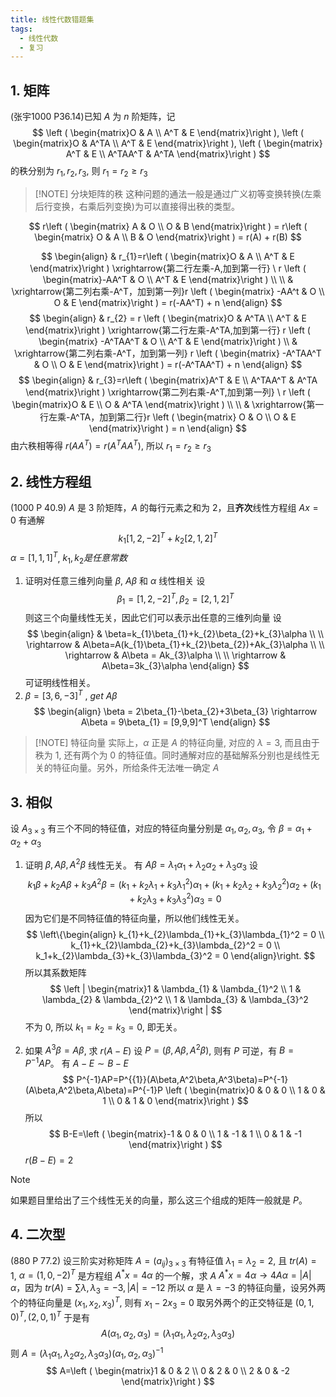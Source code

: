 ```yaml
---
title: 线性代数错题集
tags:
  - 线性代数
  - 复习
---
```


## 1. 矩阵
(张宇1000 P36.14)已知 $A$ 为 $n$ 阶矩阵，记
$$
\left ( \begin{matrix}O & A  \\
A^T & E
 \end{matrix}\right ),
 \left ( \begin{matrix}O & A^TA  \\
A^T & E
 \end{matrix}\right ), 
 \left ( \begin{matrix} A^T & E  \\
A^TAA^T & A^TA
 \end{matrix}\right )
$$ 
的秩分别为 $r_{1},r_{2},r_{3}$, 则 $r_{1}=r_{2} \geq r_{3}$

> [!NOTE] 分块矩阵的秩
> 这种问题的通法一般是通过广义初等变换转换(左乘后行变换，右乘后列变换)为可以直接得出秩的类型。

$$
r\left ( \begin{matrix} A & O  \\
O  & B 
 \end{matrix}\right ) = r\left ( \begin{matrix} O & A  \\
B  & O 
 \end{matrix}\right ) = r(A) + r(B)
$$

$$
\begin{align}
& r_{1}=r\left ( \begin{matrix}O & A  \\
A^T & E
 \end{matrix}\right ) \xrightarrow{第二行左乘-A,加到第一行} \ r \left ( \begin{matrix}-AA^T & O  \\ 
A^T & E
 \end{matrix}\right ) \\ \\
& \xrightarrow{第二列右乘-A^T，加到第一列}r \left ( \begin{matrix} -AA^t & O \\
O & E
 \end{matrix}\right ) = r(-AA^T) + n
 \end{align} 
$$
$$
\begin{align}
& r_{2} = r \left ( \begin{matrix}O & A^TA  \\
A^T & E
 \end{matrix}\right ) \xrightarrow{第二行左乘-A^TA,加到第一行}
 r \left ( \begin{matrix} -A^TAA^T & O  \\
A^T & E 
 \end{matrix}\right ) \\ 
& \xrightarrow{第二列右乘-A^T，加到第一列} r \left ( \begin{matrix} -A^TAA^T & O \\
O & E
 \end{matrix}\right ) = r(-A^TAA^T) + n
 \end{align}
$$
$$
\begin{align}
& r_{3}=r\left ( \begin{matrix}A^T & E  \\
A^TAA^T & A^TA
 \end{matrix}\right ) \xrightarrow{第二列右乘-A^T,加到第一列} \ r \left ( \begin{matrix}O & E  \\ 
O & A^TA
 \end{matrix}\right ) \\ \\
& \xrightarrow{第一行左乘-A^TA，加到第二行}r \left ( \begin{matrix} O & O \\
O & E
 \end{matrix}\right ) = n
 \end{align} 
$$
由六秩相等得 $r(AA^T)=r(A^TAA^T)$, 所以 $r_{1}=r_{2} \geq r_{3}$

## 2. 线性方程组
(1000 P 40.9) $A$ 是 $3$ 阶矩阵，$A$ 的每行元素之和为 $2$，且**齐次**线性方程组 $Ax=0$ 有通解
$$
k_{1}[1,2,-2]^T+k_{2}[2,1,2]^T
$$
$\alpha = [1,1,1]^T$, $k_{1},k_{2}是任意常数$
1. 证明对任意三维列向量 $\beta$,  $A\beta$ 和 $\alpha$ 线性相关
设
$$
\beta_{1}=[1,2,-2]^T,\beta_{2}=[2,1,2]^T
$$
则这三个向量线性无关，因此它们可以表示出任意的三维列向量
设
$$
\begin{align}
& \beta=k_{1}\beta_{1}+k_{2}\beta_{2}+k_{3}\alpha \\ \\
\rightarrow & A\beta=A(k_{1}\beta_{1}+k_{2}\beta_{2})+Ak_{3}\alpha \\ \\
\rightarrow & A\beta = Ak_{3}\alpha \\ \\
\rightarrow & A\beta=3k_{3}\alpha 
\end{align}
$$
可证明线性相关。
2. $\beta=[3,6,-3]^T$ , $get \ A\beta$
$$
\begin{align}
\beta = 2\beta_{1}-\beta_{2}+3\beta_{3} \rightarrow A\beta = 9\beta_{1} = [9,9,9]^T
\end{align}
$$

> [!NOTE] 特征向量
> 实际上，$\alpha$ 正是 $A$ 的特征向量, 对应的 $\lambda=3$, 而且由于秩为 $1$, 还有两个为 $0$ 的特征值。同时通解对应的基础解系分别也是线性无关的特征向量。另外，所给条件无法唯一确定 $A$

## 3. 相似
设 $A_{3\times 3}$ 有三个不同的特征值，对应的特征向量分别是 $\alpha_{1},\alpha_{2},\alpha_{3}$, 令 $\beta = \alpha_{1}+\alpha_{2}+\alpha_{3}$
1. 证明 $\beta, A\beta, A^2\beta$ 线性无关。
有 $A\beta=\lambda_{1}\alpha_{1}+\lambda_{2}\alpha_{2}+\lambda_{3}\alpha_{3}$
设
$$
k_{1}\beta + k_{2}A\beta+k_{3}A^2\beta = (k_{1}+k_{2}\lambda_{1}+k_{3}\lambda_{1}^2) \alpha_{1}+(k_{1}+k_{2}\lambda_{2}+k_{3}\lambda_{2}^2) \alpha_{2}+
(k_{1}+k_{2}\lambda_{3}+k_{3}\lambda_{3}^2)\alpha_{3} = 0
$$
因为它们是不同特征值的特征向量，所以他们线性无关。
$$
\left\{\begin{align} k_{1}+k_{2}\lambda_{1}+k_{3}\lambda_{1}^2 = 0 \\
k_{1}+k_{2}\lambda_{2}+k_{3}\lambda_{2}^2 = 0 \\
k_1+k_{2}\lambda_{3}+k_{3}\lambda_{3}^2 = 0
\end{align}\right.
$$
所以其系数矩阵
$$
\left | \begin{matrix}1 & \lambda_{1} & \lambda_{1}^2 \\
1 & \lambda_{2} & \lambda_{2}^2 \\
1 & \lambda_{3} & \lambda_{3}^2
 \end{matrix}\right |
$$
不为 $0$, 所以 $k_1=k_{2}=k_{3}=0$, 即无关。

2. 如果 $A^3\beta=A\beta$, 求 $r(A-E)$
设 $P=(\beta,A\beta,A^2\beta)$, 则有 $P$ 可逆，有 $B=P^{-1}AP$。
有 $A-E \sim B-E$
$$
P^{-1}AP=P^{{1}}(A\beta,A^2\beta,A^3\beta)=P^{-1}(A\beta,A^2\beta,A\beta)=P^{-1}P \left ( \begin{matrix}0 & 0 & 0 \\
1 & 0 & 1 \\
0 & 1 & 0
 \end{matrix}\right )
$$
所以
$$
B-E=\left ( \begin{matrix}-1 & 0 & 0 \\
1 & -1 & 1 \\
0 & 1 & -1
 \end{matrix}\right )
$$
$r(B-E)=2$

>[!note] 
>如果题目里给出了三个线性无关的向量，那么这三个组成的矩阵一般就是 $P$。


## 4. 二次型
(880 P 77.2) 设三阶实对称矩阵 $A=(a_{ij})_{3\times 3}$ 有特征值 $\lambda_{1}=\lambda_{2}=2$, 且 $tr(A)=1$, $\alpha=(1,0,-2)^T$ 是方程组 $A^*x=4\alpha$ 的一个解，求 $A$
$A^*x=4\alpha \to 4A \alpha =|A|\alpha$，因为 $tr(A)=\sum \lambda,\lambda_{3}=-3,|A|=-12$
所以 $\alpha$ 是 $\lambda=-3$ 的特征向量，设另外两个的特征向量是 $(x_{1},x_{2},x_{3})^T$, 则有 $x_{1}-2x_{3}=0$
取另外两个的正交特征是 $(0,1,0)^T,(2,0,1)^T$
于是有
$$
A(\alpha_{1},\alpha_{2},\alpha_{3}) = (\lambda_{1}\alpha_{1},\lambda_{2}\alpha_{2},\lambda_{3}\alpha_{3})
$$
则 $A=(\lambda_{1}\alpha_{1},\lambda_{2}\alpha_{2},\lambda_{3}\alpha_{3})(\alpha_{1},\alpha_{2},\alpha_{3})^{-1}$
$$
A=\left ( \begin{matrix}1 & 0 & 2 \\
0 & 2 & 0 \\
2 & 0 & -2
 \end{matrix}\right )
$$
